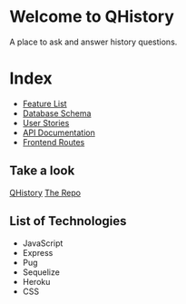# Welcome to QHistory

A place to ask and answer history questions.  


# Index

 -   [Feature List](https://github.com/jjiiaaLi/QuoraHistoryCloneProject/wiki/MVP-Feature-List)
-   [Database Schema](https://github.com/jjiiaaLi/QuoraHistoryCloneProject/wiki/database-schema)
-   [User Stories](https://github.com/jjiiaaLi/QuoraHistoryCloneProject/wiki/user-stories)
-  [API Documentation](https://github.com/jjiiaaLi/QuoraHistoryCloneProject/wiki/api-documentation)
-   [Frontend Routes](https://github.com/jjiiaaLi/QuoraHistoryCloneProject/wiki/frontend-routes)

## Take a look

[QHistory](https://qhistory-app.herokuapp.com/)
[The Repo](https://github.com/jjiiaaLi/QuoraHistoryCloneProject)

## List of Technologies

 - JavaScript
 - Express
 - Pug
 - Sequelize
 - Heroku
 - CSS
